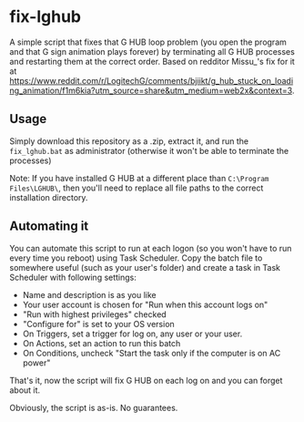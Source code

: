# fix-lghub
A simple script that fixes that G HUB loop problem (you open the program and that G sign animation plays forever) by terminating all G HUB processes and restarting them at the correct order. Based on redditor Missu_'s fix for it at https://www.reddit.com/r/LogitechG/comments/bjiikt/g_hub_stuck_on_loading_animation/f1m6kia?utm_source=share&utm_medium=web2x&context=3.

## Usage
Simply download this repository as a .zip, extract it, and run the ``fix_lghub.bat`` as administrator (otherwise it won't be able to terminate the processes)

Note: If you have installed G HUB at a different place than ``C:\Program Files\LGHUB\``, then you'll need to replace all file paths to the correct installation directory.

## Automating it
You can automate this script to run at each logon (so you won't have to run every time you reboot) using Task Scheduler. Copy the batch file to somewhere useful (such as your user's folder) and create a task in Task Scheduler with following settings:

* Name and description is as you like 
* Your user account is chosen for "Run when this account logs on"
* "Run with highest privileges" checked
* "Configure for" is set to your OS version
* On Triggers, set a trigger for log on, any user or your user.
* On Actions, set an action to run this batch
* On Conditions, uncheck "Start the task only if the computer is on AC power"

That's it, now the script will fix G HUB on each log on and you can forget about it.

Obviously, the script is as-is. No guarantees.
